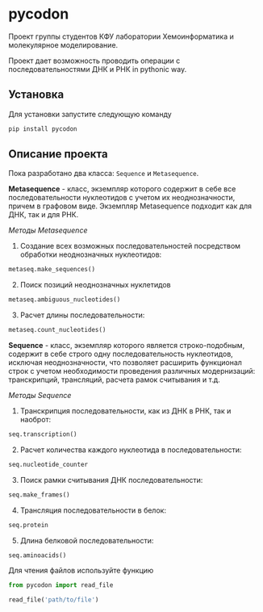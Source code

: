 # pycodon
Проект группы студентов КФУ лаборатории Хемоинформатика и молекулярное моделирование.

Проект дает возможность проводить операции с последовательностями ДНК и РНК in pythonic way. 
## Установка
Для установки запустите следующую команду 
```bash
pip install pycodon
```
## Описание проекта

Пока разработано два класса: `Sequence` и `Metasequence`.


**Metasequence** - класс, экземпляр которого содержит в себе все последовательности нуклеотидов с учетом их неоднозначности, причем в графовом виде. Экземпляр Metasequence подходит как для ДНК, так и для РНК.

*Методы Metasequence*

1. Создание всех возможных последовательностей посредством обработки неоднозначных нуклеотидов:
```python
metaseq.make_sequences()
```

2. Поиск позиций неоднозначных нуклетидов
```python
metaseq.ambiguous_nucleotides()
```

3. Расчет длины последовательности:
```python
metaseq.count_nucleotides()
```

**Sequence** - класс, экземпляр которого является строко-подобным, содержит в себе строго одну последовательность нуклеотидов, исключая неоднозначности, что позволяет расширить функционал строк с учетом необходимости проведения различных модернизаций: транскрипций, трансляций, расчета рамок считывания и т.д. 

*Методы Sequence*

1. Транскрипция последовательности, как из ДНК в РНК, так и наоброт:
```python
seq.transcription()
```

2. Расчет количества каждого нуклеотида в последовательности:
```python
seq.nucleotide_counter
```


3. Поиск рамки считывания ДНК последовательности:
```python
seq.make_frames()
```
4. Трансляция последовательности в белок:
```python
seq.protein
```

5. Длина белковой последовательности:
```python
seq.aminoacids()
```
Для чтения файлов используйте функцию
```python
from pycodon import read_file

read_file('path/to/file')
```